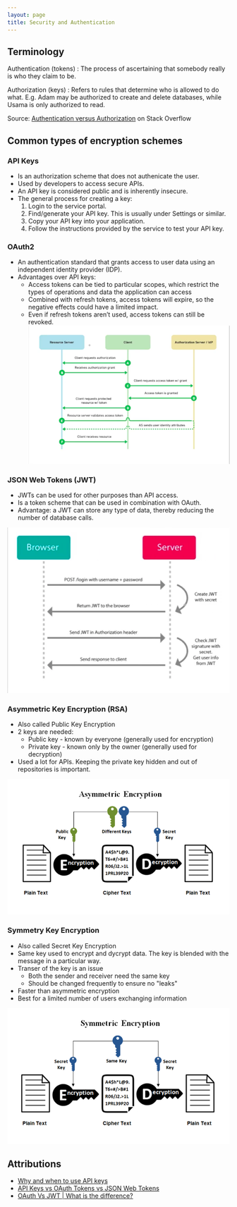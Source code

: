 ```yaml
---
layout: page
title: Security and Authentication
---
```


## Terminology
Authentication (tokens)
: The process of ascertaining that somebody really is who they claim to be.

Authorization (keys)
: Refers to rules that determine who is allowed to do what. E.g. Adam may be authorized to create and delete databases, while Usama is only authorized to read.

Source: [Authentication versus Authorization](https://stackoverflow.com/questions/6556522/authentication-versus-authorization) on Stack Overflow

## Common types of encryption schemes
### API Keys
- Is an authorization scheme that does not authenicate the user.
- Used by developers to access secure APIs. 
- An API key is considered public and is inherently insecure.
- The general process for creating a key:
    1. Login to the service portal.
    2. Find/generate your API key. This is usually under Settings or similar.
    3. Copy your API key into your application.
    4. Follow the instructions provided by the service to test your API key.

### OAuth2
- An authentication standard that grants access to user data using an independent identity provider (IDP).
- Advantages over API keys:
    - Access tokens can be tied to particular scopes, which restrict the types of operations and data the application can access
    - Combined with refresh tokens, access tokens will expire, so the negative effects could have a limited impact.
    - Even if refresh tokens aren’t used, access tokens can still be revoked.
![OAuth 2 Encryption Scheme](assets/oauth2-sm.png)

### JSON Web Tokens (JWT)
- JWTs can be used for other purposes than API access.
- Is a token scheme that can be used in combination with OAuth.
- Advantage: a JWT can store any type of data, thereby reducing the number of database calls.

![JWT Token Scheme](assets/jwt-sm.png)

### Asymmetric Key Encryption (RSA)
- Also called Public Key Encryption 
- 2 keys are needed:
  - Public key - known by everyone (generally used for encryption) 
  - Private key - known only by the owner (generally used for decryption)
- Used a lot for APIs. Keeping the private key hidden and out of repositories is important.

![Asymmetric Key Encryption](assets/asymmetric.png)

### Symmetry Key Encryption
- Also called Secret Key Encryption
- Same key used to encrypt and dycrypt data. The key is blended with the message in a particular way.
- Transer of the key is an issue
  - Both the sender and receiver need the same key
  - Should be changed frequently to ensure no "leaks" 
- Faster than asymmetric encryption
- Best for a limited number of users exchanging information

![Symmetric Key Encryption](assets/symmetric.png)

## Attributions
- [Why and when to use API keys](https://cloud.google.com/endpoints/docs/openapi/when-why-api-key)
- [API Keys vs OAuth Tokens vs JSON Web Tokens](https://zapier.com/engineering/apikey-oauth-jwt/)
- [OAuth Vs JWT | What is the difference?](https://www.youtube.com/watch?v=a9R3Gq1BKxI)